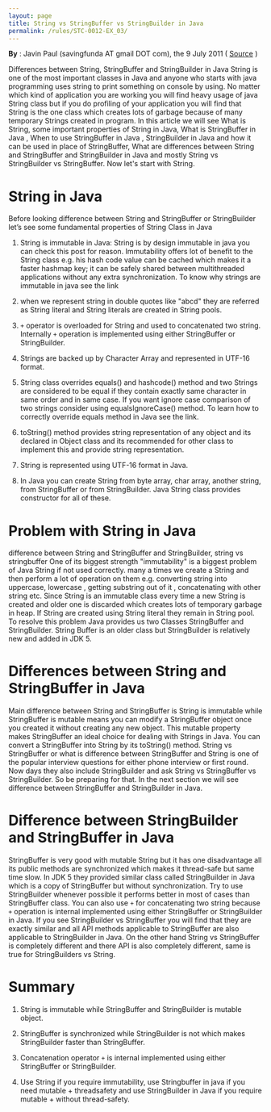 ```yaml
---
layout: page
title: String vs StringBuffer vs StringBuilder in Java
permalink: /rules/STC-0012-EX_03/
---
```


**By** : Javin  Paul (savingfunda AT gmail DOT com), the 9 July 2011 ( [Source](http://javarevisited.blogspot.com/2011/07/string-vs-stringbuffer-vs-stringbuilder.html) )

Differences between String, StringBuffer and StringBuilder in Java
String is one of the most important classes in Java and anyone who starts
with java programming uses string to print something on console by using.
No matter which kind of application you are working you will find heavy
usage of java String class but if you do profiling of your application you
will find that String is the one class which creates lots of garbage
because of many temporary Strings created in program. In this article we
will see What is String, some important properties of String in Java, What
is StringBuffer in Java , When to use StringBuffer in Java , StringBuilder
in Java and how it can be used in place of StringBuffer, What are
differences between String and StringBuffer and StringBuilder in Java and
mostly String vs StringBuilder vs StringBuffer. Now let's start with
String.

# String in Java

Before looking difference between String and StringBuffer or StringBuilder
let’s see some fundamental properties of String Class in Java

1. String is immutable in Java:  String is by design immutable in java
you can check this post for reason. Immutability offers lot of benefit to
the String class e.g. his hash code value can be cached which makes it a
faster hashmap key; it can be safely shared between multithreaded
applications without any extra synchronization. To know why strings are
immutable in java see the link

2. when we represent string in double quotes like "abcd" they are referred
as String literal and String literals are created in String pools.

3. `+` operator is overloaded for String and used to concatenated two
string. Internally `+` operation is implemented using either StringBuffer
or StringBuilder.

4. Strings are backed up by Character Array and represented in UTF-16
format.

5. String class overrides equals() and hashcode() method and two Strings
are considered to be equal if they contain exactly same character in same
order and in same case. If you want ignore case comparison of two strings
consider using equalsIgnoreCase() method. To learn how to correctly
override equals method in Java see the link.

6. toString() method provides string representation of any object and its
declared in Object class and its recommended for other class to implement
this and provide string representation.

7. String is represented using UTF-16 format in Java.

8. In Java you can create String from byte array, char array, another
string, from StringBuffer or from StringBuilder. Java String class provides
constructor for all of these.

# Problem with String in Java

difference between String and StringBuffer and StringBuilder, string vs
stringbuffer One of its biggest strength "immutability" is a biggest
problem of Java String if not used correctly. many a times we create a
String and then perform a lot of operation on them e.g. converting string
into uppercase, lowercase , getting substring out of it , concatenating
with other string etc. Since String is an immutable class every time a new
String is created and older one is discarded which creates lots of
temporary garbage in heap. If String are created using String literal they
remain in String pool. To resolve this problem Java provides us two Classes
StringBuffer and StringBuilder. String Buffer is an older class but
StringBuilder is relatively new and added in JDK 5.


# Differences between String and StringBuffer in Java

Main difference between String and StringBuffer is String is immutable
while StringBuffer is mutable means you can modify a StringBuffer object
once you created it without creating any new object. This mutable property
makes StringBuffer an ideal choice for dealing with Strings in Java. You
can convert a StringBuffer into String by its toString() method. String vs
StringBuffer or what is difference between StringBuffer and String is one
of the popular interview questions for either phone interview or first
round. Now days they also include StringBuilder and ask String vs
StringBuffer vs StringBuilder. So be preparing for that. In the next
section we will see difference between StringBuffer and StringBuilder in
Java.

# Difference between StringBuilder and StringBuffer in Java

StringBuffer is very good with mutable String but it has one disadvantage
all its public methods are synchronized which makes it thread-safe but same
time slow. In JDK 5 they provided similar class called StringBuilder in
Java which is a copy of StringBuffer but without synchronization. Try to
use StringBuilder whenever possible it performs better in most of cases
than StringBuffer class. You can also use `+` for concatenating two string
because `+` operation is internal implemented using either StringBuffer or
StringBuilder in Java. If you see StringBuilder vs StringBuffer you will
find that they are exactly similar and all API methods applicable to
StringBuffer are also applicable to StringBuilder in Java. On the other
hand String vs StringBuffer is completely different and there API is also
completely different, same is true for StringBuilders vs String.


# Summary

1. String is immutable while StringBuffer and StringBuilder is mutable
object.

2. StringBuffer is synchronized while StringBuilder is not which makes
StringBuilder faster than StringBuffer.

3. Concatenation operator `+` is internal implemented using either
StringBuffer or StringBuilder.

4. Use String if you require immutability, use Stringbuffer in java if you
need mutable + threadsafety and use StringBuilder in Java if you require
mutable + without thread-safety.
